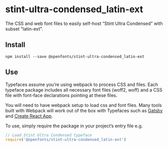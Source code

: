 
# stint-ultra-condensed_latin-ext

The CSS and web font files to easily self-host “Stint Ultra Condensed” with subset "latin-ext".

## Install

`npm install --save @openfonts/stint-ultra-condensed_latin-ext`

## Use

Typefaces assume you’re using webpack to process CSS and files. Each typeface
package includes all necessary font files (woff2, woff) and a CSS file with
font-face declarations pointing at these files.

You will need to have webpack setup to load css and font files. Many tools built
with Webpack will work out of the box with Typefaces such as [Gatsby](https://github.com/gatsbyjs/gatsby)
and [Create React App](https://github.com/facebookincubator/create-react-app).

To use, simply require the package in your project’s entry file e.g.

```javascript
// Load Stint Ultra Condensed typeface
require('@openfonts/stint-ultra-condensed_latin-ext')
```
